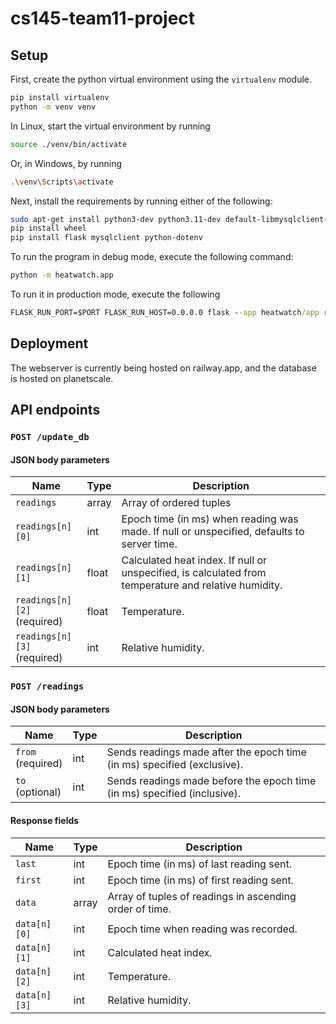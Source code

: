 # cs145-team11-project

## Setup

First, create the python virtual environment using the `virtualenv` module.

```bash
pip install virtualenv
python -m venv venv
```

In Linux, start the virtual environment by running

```bash
source ./venv/bin/activate
```

Or, in Windows, by running

```bash
.\venv\Scripts\activate
```

Next, install the requirements by running either of the following:

```bash
sudo apt-get install python3-dev python3.11-dev default-libmysqlclient-dev build-essential # On Linux
pip install wheel
pip install flask mysqlclient python-dotenv
```

To run the program in debug mode, execute the following command:
```bash
python -m heatwatch.app
```

To run it in production mode, execute the following
```cmd
FLASK_RUN_PORT=$PORT FLASK_RUN_HOST=0.0.0.0 flask --app heatwatch/app run
```

## Deployment

The webserver is currently being hosted on railway.app, and the database is hosted on planetscale.

## API endpoints

### `POST /update_db`

#### JSON body parameters

| Name | Type | Description |
| --- | --- | --- |
| `readings`| array | Array of ordered tuples |
| `readings[n][0]` | int | Epoch time (in ms) when reading was made. If null or unspecified, defaults to server time. |
| `readings[n][1]` | float | Calculated heat index. If null or unspecified, is calculated from temperature and relative humidity. |
| `readings[n][2]`<br>(required) | float | Temperature. |
| `readings[n][3]`<br>(required) | int | Relative humidity. |

### `POST /readings`

#### JSON body parameters
| Name | Type | Description |
|---|---|---|
| `from`<br>(required) | int | Sends readings made after the epoch time (in ms) specified (exclusive). |
| `to`<br>(optional) | int | Sends readings made before the epoch time (in ms) specified (inclusive). |

#### Response fields
| Name | Type | Description |
|---|---|---|
| `last` | int | Epoch time (in ms) of last reading sent. |
| `first` | int | Epoch time (in ms) of first reading sent. |
| `data` | array | Array of tuples of readings in ascending order of time. |
| `data[n][0]` | int | Epoch time when reading was recorded. |
| `data[n][1]` | int | Calculated heat index. |
| `data[n][2]` | int | Temperature. |
| `data[n][3]` | int | Relative humidity. |
